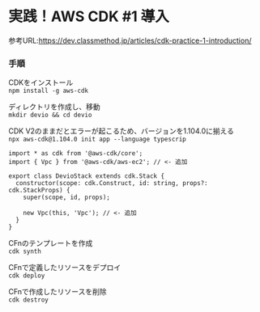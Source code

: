 # 実践！AWS CDK #1 導入
参考URL:https://dev.classmethod.jp/articles/cdk-practice-1-introduction/

### 手順
CDKをインストール  
`npm install -g aws-cdk`  

ディレクトリを作成し、移動  
`mkdir devio && cd devio`  

CDK V2のままだとエラーが起こるため、バージョンを1.104.0に揃える  
`npx aws-cdk@1.104.0 init app --language typescrip`

```tsx
import * as cdk from '@aws-cdk/core';
import { Vpc } from '@aws-cdk/aws-ec2'; // <- 追加

export class DevioStack extends cdk.Stack {
  constructor(scope: cdk.Construct, id: string, props?: cdk.StackProps) {
    super(scope, id, props);

    new Vpc(this, 'Vpc'); // <- 追加
  }
}
```
CFnのテンプレートを作成  
`cdk synth`

CFnで定義したリソースをデプロイ  
`cdk deploy`

CFnで作成したリソースを削除  
`cdk destroy`
